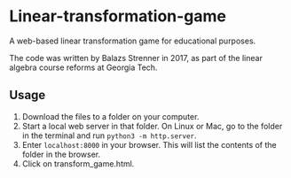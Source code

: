 # Linear-transformation-game
A web-based linear transformation game for educational purposes.

The code was written by Balazs Strenner in 2017, as part of the linear algebra course reforms at Georgia Tech.

## Usage
1. Download the files to a folder on your computer.
2. Start a local web server in that folder. On Linux or Mac, go to the folder in the terminal and run ``python3 -m http.server``.
3. Enter ``localhost:8000`` in your browser. This will list the contents of the folder in the browser.
4. Click on transform_game.html.
